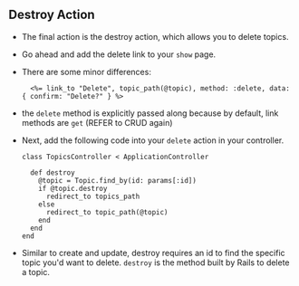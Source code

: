 ## Destroy Action

- The final action is the destroy action, which allows you to delete topics.

- Go ahead and add the delete link to your `show` page.

- There are some minor differences:

  ```
    <%= link_to "Delete", topic_path(@topic), method: :delete, data: { confirm: "Delete?" } %>
  ```

- the `delete` method is explicitly passed along because by default, link methods are `get` (REFER to CRUD again)

- Next, add the following code into your `delete` action in your controller.

  ```
  class TopicsController < ApplicationController

    def destroy
      @topic = Topic.find_by(id: params[:id])
      if @topic.destroy
        redirect_to topics_path
      else
        redirect_to topic_path(@topic)
      end
    end
  end
  ```

- Similar to create and update, destroy requires an id to find the specific topic you'd want to delete. `destroy` is the method built by Rails to delete a topic.
